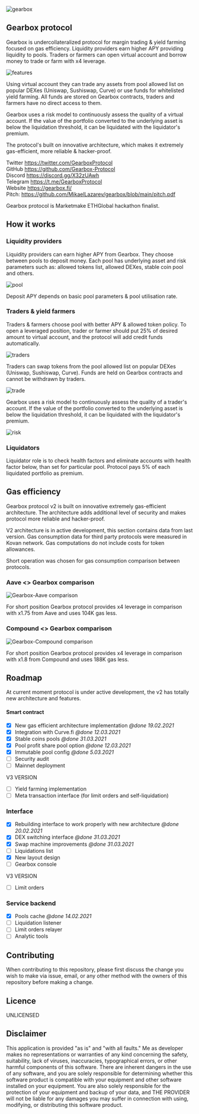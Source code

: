 ![gearbox](header.jpeg)

## Gearbox protocol
Gearbox is undercollateralized protocol for margin trading & yield farming focused on gas efficiency. 
Liquidity providers earn higher APY providing liquidity to pools. Traders or farmers can open virtual account
and borrow money to trade or farm with x4 leverage.   

![features](docs/features.jpeg)

Using virtual account they can trade any assets from pool allowed list on popular DEXes (Uniswap, Sushiswap, Curve) 
or use funds for whitelisted yield farming. All funds are stored on Gearbox contracts, traders and farmers have no
direct access to them.

Gearbox uses a risk model to continuously assess the quality of a virtual account. If the value of the portfolio converted 
to the underlying asset is below the liquidation threshold, it can be liquidated with the liquidator's premium.

The protocol's built on innovative architecture, which makes it extremely gas-efficient, more reliable & hacker-proof.

Twitter https://twitter.com/GearboxProtocol  
GitHub https://github.com/Gearbox-Protocol  
Discord https://discord.gg/X32zUAwh  
Telegram https://t.me/GearboxProtocol   
Website https://gearbox.fi/  
Pitch: https://github.com/MikaelLazarev/gearbox/blob/main/pitch.pdf    

Gearbox protocol is Marketmake ETHGlobal hackathon finalist.

## How it works

### Liquidity providers
Liquidity providers can earn higher APY from Gearbox. They choose between pools to deposit money.
Each pool has underlying asset and risk parameters such as: allowed tokens list, allowed DEXes, 
stable coin pool and others.

![pool](docs/pool.jpeg)

Deposit APY depends on basic pool parameters & pool utilisation rate.

### Traders & yield farmers
Traders & farmers choose pool with better APY & allowed token policy. 
To open a leveraged position, trader or farmer should put 25% of desired amount to virtual account,
and the protocol will add credit funds automatically.

![traders](docs/openAccount.jpeg)

Traders can swap tokens from the pool allowed list on popular DEXes (Uniswap, Sushiswap, Curve). 
Funds are held on Gearbox contracts and cannot be withdrawn by traders.

![trade](docs/trade.jpeg)

Gearbox uses a risk model to continuously assess the quality of a trader's account. 
If the value of the portfolio converted to the underlying asset is below the 
liquidation threshold, it can be liquidated with the liquidator's premium.

![risk](docs/risk.jpeg)

### Liquidators
Liquidator role is to check health factors and eliminate accounts with health factor below, 
than set for particular pool. Protocol pays 5% of each liquidated portfolio as premium.

## Gas efficiency
Gearbox protocol v2 is built on innovative extremely gas-efficient architecture.
The architecture adds additional level of security and makes protocol more reliable and hacker-proof.

V2 architecture is in active development, this section contains data from last version. Gas consumption data
for third party protocols were measured in Kovan network. Gas computations do not include costs for token allowances.

Short operation was chosen for gas consumption comparison between protocols.

### Aave <> Gearbox comparison

![Gearbox-Aave comparison](docs/gearbox-aave.jpeg)

For short position Gearbox protocol provides x4 leverage in comparison with x1.75 from Aave and uses 104K gas less. 

### Compound <> Gearbox comparison

![Gearbox-Compound comparison](docs/gearbox-compound.jpeg)

For short position Gearbox protocol provides x4 leverage in comparison with x1.8 from Compound and uses 188K gas less.

## Roadmap

At current moment protocol is under active development, the v2 has totally new
architecture and features.

#### Smart contract
- [x] New gas efficient architecture implementation _@done 19.02.2021_ 
- [x] Integration with Curve.fi _@done 12.03.2021_ 
- [x] Stable coins pools _@done 31.03.2021_
- [x] Pool profit share pool option _@done 12.03.2021_ 
- [x] Immutable pool config _@done 5.03.2021_ 
- [ ] Security audit
- [ ] Mainnet deployment

V3 VERSION
- [ ] Yield farming implementation
- [ ] Meta transaction interface (for limit orders and self-liquidation)

### Interface
- [x] Rebuilding interface to work properly with new architecture _@done 20.02.2021_
- [x] DEX switching interface _@done 31.03.2021_
- [x] Swap machine improvements _@done 31.03.2021_
- [ ] Liquidations list  
- [x] New layout design
- [ ] Gearbox console

V3 VERSION
- [ ] Limit orders  

### Service backend
- [x] Pools cache _@done 14.02.2021_
- [ ] Liquidation listener
- [ ] Limit orders relayer
- [ ] Analytic tools

## Contributing
When contributing to this repository, please first discuss the change you wish to make via issue, email, or any other method with the owners of this repository before making a change.

## Licence
UNLICENSED

## Disclaimer

This application is provided "as is" and "with all faults." Me as developer makes no representations or
warranties of any kind concerning the safety, suitability, lack of viruses, inaccuracies, typographical
errors, or other harmful components of this software. There are inherent dangers in the use of any software,
and you are solely responsible for determining whether this software product is compatible with your equipment and
other software installed on your equipment. You are also solely responsible for the protection of your equipment
and backup of your data, and THE PROVIDER will not be liable for any damages you may suffer in connection with using,
modifying, or distributing this software product.
